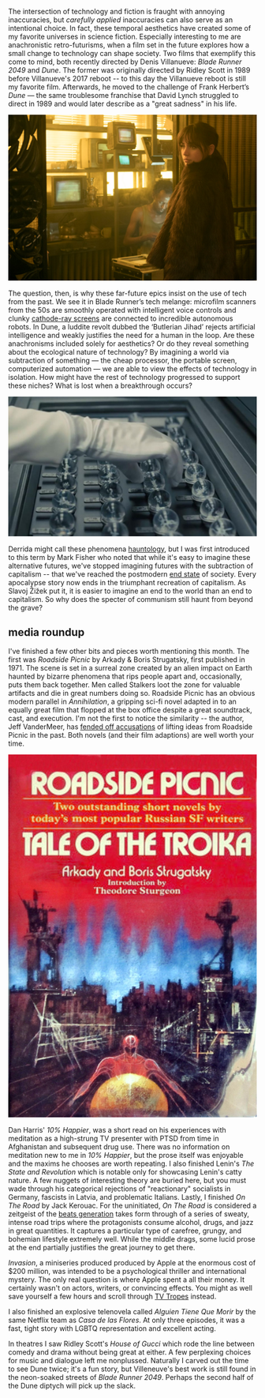 The intersection of technology and fiction is fraught with annoying inaccuracies, but *carefully applied* inaccuracies can also serve as an intentional choice. In fact, these temporal aesthetics have created some of my favorite universes in science fiction. Especially interesting to me are  anachronistic retro-futurisms, when a film set in the future explores how a small change to technology can shape society. Two films that exemplify this come to mind, both recently directed by Denis Villanueve: *Blade Runner 2049* and *Dune*. The former was originally directed by Ridley Scott in 1989 before Villanueve's 2017 reboot -- to this day the Villanueve reboot is still my favorite film. Afterwards, he moved to the challenge of Frank Herbert’s *Dune* — the same troublesome franchise that David Lynch struggled to direct in 1989 and would later describe as a "great sadness" in his life.

![CRT monitors in Blade Runner 2049. Sales of this type of monitor peaked over a decade  before the release of the film, yet it's set far in the future.](crts.jpeg)

The question, then, is why these far-future epics insist on the use of tech from the past. We see it in Blade Runner’s tech melange: microfilm scanners from the 50s are smoothly operated with intelligent voice controls and clunky [cathode-ray screens](https://en.wikipedia.org/wiki/Cathode-ray_tube) are connected to incredible autonomous robots. In Dune, a luddite revolt dubbed the ‘Butlerian Jihad’ rejects artificial intelligence and weakly justifies the need for a human in the loop. Are these anachronisms included solely for aesthetics? Or do they reveal something about the ecological nature of technology? By imagining a world via subtraction of something — the cheap processor, the portable screen, computerized automation — we are able to view the effects of technology in isolation. How might have the rest of technology progressed to support these niches? What is lost when a breakthrough occurs?

![A concept for optical memory, again from Blade Runner 2049](spheres.jpg)

Derrida might call these phenomena [hauntology](https://en.wikipedia.org/wiki/Hauntology), but I was first introduced to this term by Mark Fisher who noted that while it's easy to imagine these alternative futures, we've stopped imagining futures with the subtraction of capitalism -- that we've reached the postmodern [end state](https://en.wikipedia.org/wiki/End_of_history) of society. Every apocalypse story now ends in the triumphant recreation of capitalism. As Slavoj Žižek put it, it is easier to imagine an end to the world than an end to capitalism. So why does the specter of communism still haunt from beyond the grave?

## media roundup
I've finished a few other bits and pieces worth mentioning this month. The first was *Roadside Picnic* by Arkady & Boris Strugatsky, first published in 1971. The scene is set in a surreal zone created by an alien impact on Earth haunted by bizarre phenomena that rips people apart and, occasionally, puts them back together. Men called Stalkers loot the zone for valuable artifacts and die in great numbers doing so. Roadside Picnic has an obvious modern parallel in *Annihilation*, a gripping sci-fi novel adapted in to an equally great film that flopped at the box office despite a great soundtrack, cast, and execution. I'm not the first to notice the similarity -- the author, Jeff VanderMeer, has [fended off accusations](https://twitter.com/jeffvandermeer/status/754674019174060032) of lifting ideas from Roadside Picnic in the past. Both novels (and their film adaptions) are well worth your time.

![Arkady & Boris Strugatsky's Roadside Picnic](picnic.jpg)

Dan Harris' *10% Happier*, was a short read on his experiences with meditation as a high-strung TV presenter with PTSD from time in Afghanistan and subsequent drug use. There was no information on meditation new to me in *10% Happier*, but the prose itself was enjoyable and the maxims he chooses are worth repeating. I also finished Lenin's *The State and Revolution* which is notable only for showcasing Lenin's catty nature. A few nuggets of interesting theory are buried here, but you must wade through his categorical rejections of "reactionary" socialists in Germany, fascists in Latvia, and problematic Italians. Lastly, I finished *On The Road* by Jack Kerouac. For the uninitiated, *On The Road* is considered a zeitgeist of the [beats generation](https://en.wikipedia.org/wiki/Beat_Generation) takes form through of a series of sweaty, intense road trips where the protagonists consume alcohol, drugs, and jazz in great quantities. It captures a particular type of carefree, grungy, and bohemian lifestyle extremely well. While the middle drags, some lucid prose at the end partially justifies the great journey to get there.

*Invasion*, a miniseries produced produced by Apple at the enormous cost of $200 million, was intended to be a psychological thriller and international mystery. The only real question is where Apple spent a all their money. It certainly wasn't on actors, writers, or convincing effects. You might as well save yourself a few hours and scroll through [TV Tropes](https://tvtropes.org/) instead.

I also finished an explosive telenovela called *Alguien Tiene Que Morir* by the same Netflix team as *Casa de las Flores*. At only three episodes, it was a fast, tight story with LGBTQ representation and excellent acting.

In theatres I saw Ridley Scott's *House of Gucci* which rode the line between comedy and drama without being great at either. A few perplexing choices for music and dialogue left me nonplussed. Naturally I carved out the time to see Dune twice; it's a fun story, but Villeneuve's best work is still found in the neon-soaked streets of *Blade Runner 2049*. Perhaps the second half of the Dune diptych will pick up the slack.